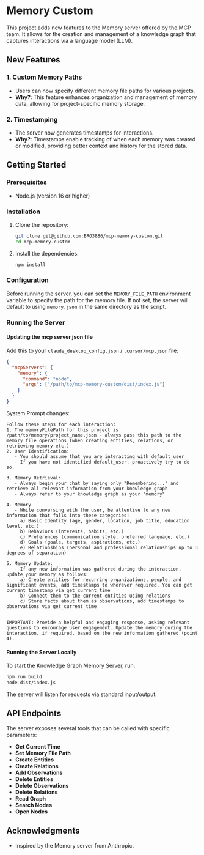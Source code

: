 # Memory Custom

This project adds new features to the Memory server offered by the MCP team. It allows for the creation and management of a knowledge graph that captures interactions via a language model (LLM).

## New Features

### 1. Custom Memory Paths

- Users can now specify different memory file paths for various projects.
- **Why?**: This feature enhances organization and management of memory data, allowing for project-specific memory storage.

### 2. Timestamping

- The server now generates timestamps for interactions.
- **Why?**: Timestamps enable tracking of when each memory was created or modified, providing better context and history for the stored data.

## Getting Started

### Prerequisites

- Node.js (version 16 or higher)

### Installation

1. Clone the repository:

   ```bash
   git clone git@github.com:BRO3886/mcp-memory-custom.git
   cd mcp-memory-custom
   ```

2. Install the dependencies:

   ```bash
   npm install
   ```

### Configuration

Before running the server, you can set the `MEMORY_FILE_PATH` environment variable to specify the path for the memory file. If not set, the server will default to using `memory.json` in the same directory as the script.

### Running the Server

#### Updating the mcp server json file

Add this to your `claude_desktop_config.json` / `.cursor/mcp.json` file:

```json
{
  "mcpServers": {
    "memory": {
      "command": "node",
      "args": ["/path/to/mcp-memory-custom/dist/index.js"]
    }
  }
}
```

System Prompt changes:

```
Follow these steps for each interaction:
1. The memoryFilePath for this project is /path/to/memory/project_name.json - always pass this path to the memory file operations (when creating entities, relations, or retrieving memory etc.)
2. User Identification:
   - You should assume that you are interacting with default_user
   - If you have not identified default_user, proactively try to do so.

3. Memory Retrieval:
   - Always begin your chat by saying only "Remembering..." and retrieve all relevant information from your knowledge graph
   - Always refer to your knowledge graph as your "memory"

4. Memory
   - While conversing with the user, be attentive to any new information that falls into these categories:
     a) Basic Identity (age, gender, location, job title, education level, etc.)
     b) Behaviors (interests, habits, etc.)
     c) Preferences (communication style, preferred language, etc.)
     d) Goals (goals, targets, aspirations, etc.)
     e) Relationships (personal and professional relationships up to 3 degrees of separation)

5. Memory Update:
   - If any new information was gathered during the interaction, update your memory as follows:
     a) Create entities for recurring organizations, people, and significant events, add timestamps to wherever required. You can get current timestamp via get_current_time
     b) Connect them to the current entities using relations
     c) Store facts about them as observations, add timestamps to observations via get_current_time


IMPORTANT: Provide a helpful and engaging response, asking relevant questions to encourage user engagement. Update the memory during the interaction, if required, based on the new information gathered (point 4).
```

#### Running the Server Locally

To start the Knowledge Graph Memory Server, run:

```bash
npm run build
node dist/index.js
```

The server will listen for requests via standard input/output.

## API Endpoints

The server exposes several tools that can be called with specific parameters:

- **Get Current Time**
- **Set Memory File Path**
- **Create Entities**
- **Create Relations**
- **Add Observations**
- **Delete Entities**
- **Delete Observations**
- **Delete Relations**
- **Read Graph**
- **Search Nodes**
- **Open Nodes**

## Acknowledgments

- Inspired by the Memory server from Anthropic.

